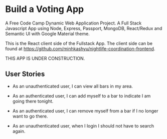 # Build a Voting App

A Free Code Camp Dynamic Web Application Project. A Full Stack Javascript App using Node, Express, Passport, MongoDB, React/Redux and Semantic UI with Google Material theme.

This is the React client side of the Fullstack App. The client side can be found at https://github.com/minhkashyu/nightlife-coordination-frontend.

THIS APP IS UNDER CONSTRUCTION.

## User Stories

* As an unauthenticated user, I can view all bars in my area.

* As an authenticated user, I can add myself to a bar to indicate I am going there tonight.

* As an authenticated user, I can remove myself from a bar if I no longer want to go there.

* As an unauthenticated user, when I login I should not have to search again.